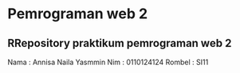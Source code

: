 # Pemrograman web 2

## RRepository praktikum pemrograman web 2

Nama : Annisa Naila Yasmmin
Nim : 0110124124
Rombel : SI11